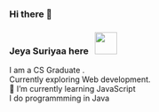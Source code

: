 ### Hi there 👋
<h3>Jeya Suriyaa here &nbsp; <img src="https://media.kulfyapp.com/1C8Z1Y/1C8Z1Y-shared.gif" width="40" height="40" /> </h3>
I am a CS Graduate . <br>
Currently exploring Web development. <br>
🌱 I’m currently learning JavaScript<br>
I do programmming in Java<br>

<!--
**Jeya-Suriyaa/Jeya-Suriyaa** is a ✨ _special_ ✨ repository because its `README.md` (this file) appears on your GitHub profile.

Here are some ideas to get you started:

- 🔭 I’m currently working on ...
- 🌱 I’m currently learning ...
- 👯 I’m looking to collaborate on ...
- 🤔 I’m looking for help with ...
- 💬 Ask me about ...
- 📫 How to reach me: ...
- 😄 Pronouns: ...
- ⚡ Fun fact: ...

![Alt Text](https://media.giphy.com/media/vFKqnCdLPNOKc/giphy.gif)
<img src="https://media.giphy.com/media/vFKqnCdLPNOKc/giphy.gif" width="40" height="40" />



-->
